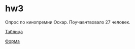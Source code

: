 # hw3

Опрос по кинопремии Оскар. Поучавчтвовало 27 человек.

[Таблица](https://docs.google.com/spreadsheets/d/1Gdt2Huu9xV8HxY5lYHdqHMgqgPBM0s1p6uw8MnNLsKw/edit#gid=2113399253)

[Форма](https://goo.gl/forms/LgbFTvQdMoazBCsp2)
